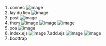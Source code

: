 1. connec
![image](https://user-images.githubusercontent.com/99623646/193496311-8de8170f-a73a-4f3c-bd59-f0dd9350eb68.png)
2. lay du lieu
![image](https://user-images.githubusercontent.com/99623646/193496351-244425b6-aa07-4716-b1e4-7fef6edf2dbc.png)
3. post
![image](https://user-images.githubusercontent.com/99623646/193496391-9f9c377a-f70f-4e21-8e25-97b840bd893c.png)
4. them
![image](https://user-images.githubusercontent.com/99623646/193496441-b33e5e8c-11e3-4f32-be9f-46a7466274b5.png)
![image](https://user-images.githubusercontent.com/99623646/193496454-71b38a2f-962e-4d3e-8e84-c4f455857f80.png)
![image](https://user-images.githubusercontent.com/99623646/193496470-e9a2b7f7-ef03-4cc9-8762-27d214cc344a.png)
5. xoa
![image](https://user-images.githubusercontent.com/99623646/193496494-3d38d443-2b1e-420a-b317-73b285f98daf.png)
6. index.ejs
![image](https://user-images.githubusercontent.com/99623646/193496533-c657f0bf-5fcf-42c7-92a2-36d866de2b47.png)
7.add.ejs
![image](https://user-images.githubusercontent.com/99623646/193496577-b7a66577-0f83-4904-8d0c-f8520ffe99ec.png)
![image](https://user-images.githubusercontent.com/99623646/193496595-e3f4b4fa-c6f9-4f15-98e4-fe616568ab03.png)
8. boottrap
<link rel="stylesheet" href="https://cdn.jsdelivr.net/npm/bootstrap@4.0.0/dist/css/bootstrap.min.css" 
integrity="sha384-Gn5384xqQ1aoWXA+058RXPxPg6fy4IWvTNh0E263XmFcJlSAwiGgFAW/dAiS6JXm" crossorigin="anonymous">

